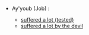 - Ay'youb (Job) :

    - [suffered a lot (tested)](https://quran.com/21/83)
    - [suffered a lot by the devil](https://quran.com/38/41)
